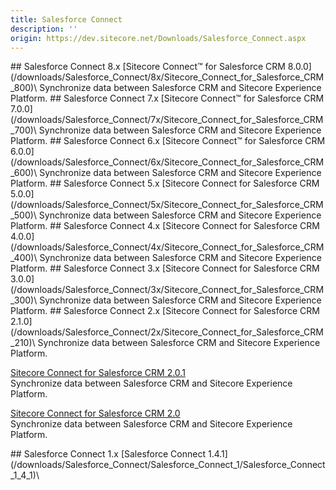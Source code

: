 ```yaml
---
title: Salesforce Connect
description: ''
origin: https://dev.sitecore.net/Downloads/Salesforce_Connect.aspx
---
```


<Card variant='outlineRaised' px={0} mb={8}>
<CardHeader>
## Salesforce Connect 8.x
</CardHeader>
<CardBody>
[Sitecore Connect™ for Salesforce CRM 8.0.0](/downloads/Salesforce_Connect/8x/Sitecore_Connect_for_Salesforce_CRM_800)\
Synchronize data between Salesforce CRM and Sitecore Experience Platform.


</CardBody>          
</Card>
<Card variant='outlineRaised' px={0} mb={8}>
<CardHeader>
## Salesforce Connect 7.x
</CardHeader>
<CardBody>
[Sitecore Connect™ for Salesforce CRM 7.0.0](/downloads/Salesforce_Connect/7x/Sitecore_Connect_for_Salesforce_CRM_700)\
Synchronize data between Salesforce CRM and Sitecore Experience Platform.


</CardBody>          
</Card>
<Card variant='outlineRaised' px={0} mb={8}>
<CardHeader>
## Salesforce Connect 6.x
</CardHeader>
<CardBody>
[Sitecore Connect™ for Salesforce CRM 6.0.0](/downloads/Salesforce_Connect/6x/Sitecore_Connect_for_Salesforce_CRM_600)\
Synchronize data between Salesforce CRM and Sitecore Experience Platform.


</CardBody>          
</Card>
<Card variant='outlineRaised' px={0} mb={8}>
<CardHeader>
## Salesforce Connect 5.x
</CardHeader>
<CardBody>
[Sitecore Connect for Salesforce CRM 5.0.0](/downloads/Salesforce_Connect/5x/Sitecore_Connect_for_Salesforce_CRM_500)\
Synchronize data between Salesforce CRM and Sitecore Experience Platform.


</CardBody>          
</Card>
<Card variant='outlineRaised' px={0} mb={8}>
<CardHeader>
## Salesforce Connect 4.x
</CardHeader>
<CardBody>
[Sitecore Connect for Salesforce CRM 4.0.0](/downloads/Salesforce_Connect/4x/Sitecore_Connect_for_Salesforce_CRM_400)\
Synchronize data between Salesforce CRM and Sitecore Experience Platform.


</CardBody>          
</Card>
<Card variant='outlineRaised' px={0} mb={8}>
<CardHeader>
## Salesforce Connect 3.x
</CardHeader>
<CardBody>
[Sitecore Connect for Salesforce CRM 3.0.0](/downloads/Salesforce_Connect/3x/Sitecore_Connect_for_Salesforce_CRM_300)\
Synchronize data between Salesforce CRM and Sitecore Experience Platform.


</CardBody>          
</Card>
<Card variant='outlineRaised' px={0} mb={8}>
<CardHeader>
## Salesforce Connect 2.x
</CardHeader>
<CardBody>
[Sitecore Connect for Salesforce CRM 2.1.0](/downloads/Salesforce_Connect/2x/Sitecore_Connect_for_Salesforce_CRM_210)\
Synchronize data between Salesforce CRM and Sitecore Experience Platform.

[Sitecore Connect for Salesforce CRM 2.0.1](/downloads/Salesforce_Connect/2x/Sitecore_Connect_for_Salesforce_CRM_201)\
Synchronize data between Salesforce CRM and Sitecore Experience Platform.

[Sitecore Connect for Salesforce CRM 2.0](/downloads/Salesforce_Connect/2x/Sitecore_Connect_for_Salesforce_CRM_20)\
Synchronize data between Salesforce CRM and Sitecore Experience Platform.


</CardBody>          
</Card>
<Card variant='outlineRaised' px={0} mb={8}>
<CardHeader>
## Salesforce Connect 1.x
</CardHeader>
<CardBody>
[Salesforce Connect 1.4.1](/downloads/Salesforce_Connect/Salesforce_Connect_1/Salesforce_Connect_1_4_1)\

</CardBody>          
</Card>